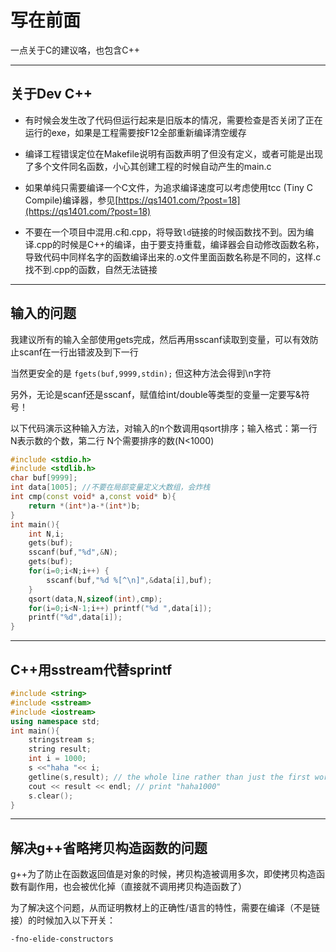 # 写在前面

一点关于C的建议咯，也包含C++

----

## 关于Dev C++

* 有时候会发生改了代码但运行起来是旧版本的情况，需要检查是否关闭了正在运行的exe，如果是工程需要按F12全部重新编译清空缓存

* 编译工程错误定位在Makefile说明有函数声明了但没有定义，或者可能是出现了多个文件同名函数，小心其创建工程的时候自动产生的main.c

* 如果单纯只需要编译一个C文件，为追求编译速度可以考虑使用tcc (Tiny C Compile)编译器，参见[https://qs1401.com/?post=18](https://qs1401.com/?post=18)

* 不要在一个项目中混用.c和.cpp，将导致`ld`链接的时候函数找不到。因为编译.cpp的时候是C++的编译，由于要支持重载，编译器会自动修改函数名称，导致代码中同样名字的函数编译出来的.o文件里面函数名称是不同的，这样.c找不到.cpp的函数，自然无法链接

----

## 输入的问题

我建议所有的输入全部使用gets完成，然后再用sscanf读取到变量，可以有效防止scanf在一行出错波及到下一行

当然更安全的是 `fgets(buf,9999,stdin);` 但这种方法会得到\n字符

另外，无论是scanf还是sscanf，赋值给int/double等类型的变量一定要写&符号！

以下代码演示这种输入方法，对输入的n个数调用qsort排序；输入格式：第一行 N表示数的个数，第二行 N个需要排序的数(N<1000)

```cpp
#include <stdio.h>
#include <stdlib.h>
char buf[9999];
int data[1005]; //不要在局部变量定义大数组，会炸栈
int cmp(const void* a,const void* b){
    return *(int*)a-*(int*)b;
}
int main(){
    int N,i;
    gets(buf);
    sscanf(buf,"%d",&N);
    gets(buf);
    for(i=0;i<N;i++) {
        sscanf(buf,"%d %[^\n]",&data[i],buf);
    }
    qsort(data,N,sizeof(int),cmp);
    for(i=0;i<N-1;i++) printf("%d ",data[i]);
    printf("%d",data[i]);
}
```

----

## C++用sstream代替sprintf

```cpp
#include <string>
#include <sstream>
#include <iostream> 
using namespace std;
int main(){
    stringstream s;
    string result;
    int i = 1000;
    s <<"haha "<< i; 
    getline(s,result); // the whole line rather than just the first word
    cout << result << endl; // print "haha1000"
    s.clear();
} 
```

----

## 解决g++省略拷贝构造函数的问题

g++为了防止在函数返回值是对象的时候，拷贝构造被调用多次，即使拷贝构造函数有副作用，也会被优化掉（直接就不调用拷贝构造函数了）

为了解决这个问题，从而证明教材上的正确性/语言的特性，需要在编译（不是链接）的时候加入以下开关：

```
-fno-elide-constructors
```

